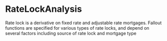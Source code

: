 # RateLockAnalysis
Rate lock is a derivative on fixed rate and adjustable rate mortgages. Fallout functions are specified for various types of rate locks, and depend on several factors including source of rate lock and mortgage type
